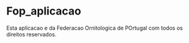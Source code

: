 # Fop_aplicacao

Esta aplicacao e da Federacao Ornitologica de POrtugal com todos os direitos reservados.

